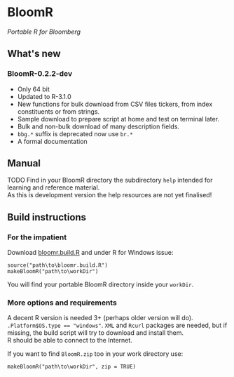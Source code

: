 BloomR
======

*Portable R for Bloomberg*


What's new
----------

### BloomR-0.2.2-dev

- Only 64 bit
- Updated to R-3.1.0
- New functions for bulk download from CSV files tickers, from index constituents or from strings.
- Sample download to prepare script at home and test on terminal later.
- Bulk and non-bulk download of many description fields.
- `bbg.*` suffix is deprecated now use `br.*`
- A formal documentation

Manual
------

TODO
Find in your BloomR directory the subdirectory `help` intended for learning and reference material.  
As this is development version the help resources are not yet finalised!

Build instructions
------------------

### For the impatient

Download [bloomr.build.R](https://raw.githubusercontent.com/AntonioFasano/BloomR/master/bloomr.build.r) and under R for Windows issue:

	source("path\to\bloomr.build.R")
	makeBloomR("path\to\workDir")


You will find your portable BloomR directory  inside your `workDir`.

### More options and requirements

A decent R version is needed 3+ (perhaps older version will do).  
`.Platform$OS.type == "windows"`. `XML` and `Rcurl` packages are needed, but if missing, the build script will try to download and install them.  
R should be able to connect to the Internet.

If you want to find  `BloomR.zip` too in your work directory use:

	makeBloomR("path\to\workDir", zip = TRUE)

<!--  LocalWords:  BloomR Bloomberg CSV
 -->
